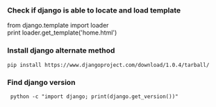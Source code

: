### Check if django is able to locate and load template

from django.template import loader  
print loader.get_template('home.html')


### Install django alternate method
    
    pip install https://www.djangoproject.com/download/1.0.4/tarball/    


### Find django version 
     python -c "import django; print(django.get_version())"    
